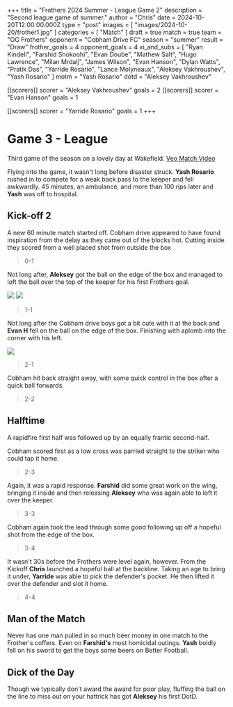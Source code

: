 +++
title = "Frothers 2024 Summer - League Game 2"
description = "Second league game of summer."
author = "Chris"
date = 2024-10-20T12:00:00.000Z
type = "post"
images = [ "images/2024-10-20/frother1.jpg" ]
categories = [ "Match" ]
draft = true
match = true
team = "OG Frothers"
opponent = "Cobham Drive FC"
season = "summer"
result = "Draw"
frother_goals = 4
opponent_goals = 4
xi_and_subs = [
  "Ryan Kindell",
  "Farshid Shokoohi",
  "Evan Doube",
  "Mathew Salt",
  "Hugo Lawrence",
  "Milan Mrdalj",
  "James Wilson",
  "Evan Hanson",
  "Dylan Watts",
  "Pratik Das",
  "Yarride Rosario",
  "Lance Molyneaux",
  "Aleksey Vakhroushev",
  "Yash Rosario"
]
motm = "Yash Rosario"
dotd = "Aleksey Vakhroushev"

[[scorers]]
scorer = "Aleksey Vakhroushev"
goals = 2
[[scorers]]
scorer = "Evan Hanson"
goals = 1

[[scorers]]
scorer = "Yarride Rosario"
goals = 1
+++

# Game 3 - League

Third game of the season on a lovely day at Wakefield.
[Veo Match Video](https://app.veo.co/matches/20241020-match-20-oct-2024-b40dfffa/#t=51:09)

Flying into the game, it wasn't long before disaster struck. **Yash Rosario** rushed in to compete for a weak back pass to the keeper and fell awkwardly. 45 minutes, an ambulance, and more than 100 rips later and **Yash** was off to hospital.

## Kick-off 2
A new 60 minute match started off. Cobham drive appeared to have found inspiration from the delay as they came out of the blocks hot. Cutting inside they scored from a well placed shot from outside the box
> 0-1

Not long after, **Aleksey** got the ball on the edge of the box and managed to loft the ball over the top of the keeper for his first Frothers goal.

![](/images/2024-10-20/aleksey-1.jpg)
![](/images/2024-10-20/aleksey-2.jpg)


> 1-1

Not long after the Cobham drive boys got a bit cute with it at the back and **Evan H** fell on the ball on the edge of the box. Finishing with aplomb into the corner with his left.

![](/images/2024-10-20/even-1.jpg)

> 2-1

Cobham hit back straight away, with some quick control in the box after a quick ball forwards.

> 2-2

## Halftime

A rapidfire first half was followed up by an equally frantic second-half.

Cobham scored first as a low cross was parried straight to the striker who could tap it home.

> 2-3

Again, it was a rapid response. **Farshid** did some great work on the wing, bringing it inside and then releasing **Aleksey** who was again able to loft it over the keeper.

> 3-3

Cobham again took the lead through some good following up off a hopeful shot from the edge of the box.

> 3-4

It wasn't 30s before the Frothers were level again, however. From the Kickoff **Chris** launched a hopeful ball at the backline. Taking an age to bring it under, **Yarride** was able to pick the defender's pocket. He then lifted it over the defender and slot it home.

> 4-4


## Man of the Match
Never has one man pulled in so much beer money in one match to the Frother's coffers. Even on **Farshid's** most homicidal outings. **Yash** boldly fell on his sword to get the boys some beers on Better Football.


## Dick of the Day
Though we typically don't award the award for poor play, fluffing the ball on the line to miss out on your hattrick has got **Aleksey** his first DotD.